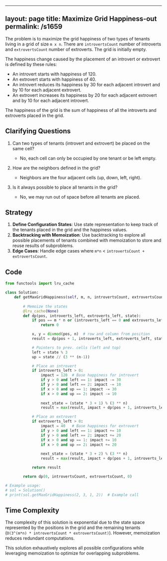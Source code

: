 
---
layout: page
title:  Maximize Grid Happiness-out
permalink: /s1659
---

The problem is to maximize the grid happiness of two types of tenants living in a grid of size `m x n`. There are `introvertsCount` number of introverts and `extrovertsCount` number of extroverts. The grid is initially empty.

The happiness change caused by the placement of an introvert or extrovert is defined by these rules:

- An introvert starts with happiness of 120.
- An extrovert starts with happiness of 40.
- An introvert reduces its happiness by 30 for each adjacent introvert and by 10 for each adjacent extrovert.
- An extrovert increases its happiness by 20 for each adjacent extrovert and by 10 for each adjacent introvert.

The happiness of the grid is the sum of happiness of all the introverts and extroverts placed in the grid.

## Clarifying Questions
1. Can two types of tenants (introvert and extrovert) be placed on the same cell?
   - No, each cell can only be occupied by one tenant or be left empty.

2. How are the neighbors defined in the grid?
   - Neighbors are the four adjacent cells (up, down, left, right).

3. Is it always possible to place all tenants in the grid?
   - No, we may run out of space before all tenants are placed.

## Strategy
1. **Define Configuration States**: Use state representation to keep track of the tenants placed in the grid and the happiness values.
2. **Backtracking with Memoization**: Use backtracking to explore all possible placements of tenants combined with memoization to store and reuse results of subproblems.
3. **Edge Cases**: Handle edge cases where `m*n` < `introvertsCount + extrovertsCount`.

## Code

```python
from functools import lru_cache

class Solution:
    def getMaxGridHappiness(self, m, n, introvertsCount, extrovertsCount):
        
        # Memoize the states
        @lru_cache(None)
        def dp(pos, introverts_left, extroverts_left, state):
            if pos == m * n or (introverts_left == 0 and extroverts_left == 0):
                return 0

            x, y = divmod(pos, n)  # row and column from position
            result = dp(pos + 1, introverts_left, extroverts_left, state)  # Move to the next cell without placing any tenant

            # Pointers to prev. cells (left and top)
            left = state % 3
            up = state // (3 ** (n-1))

            # Place an introvert
            if introverts_left > 0:
                impact = 120  # Base happiness for introvert
                if y > 0 and left == 1: impact -= 30
                if y > 0 and left == 2: impact -= 10
                if x > 0 and up == 1: impact -= 30
                if x > 0 and up == 2: impact -= 10
                
                next_state = (state * 3 + 1) % (3 ** n)
                result = max(result, impact + dp(pos + 1, introverts_left - 1, extroverts_left, next_state))

            # Place an extrovert
            if extroverts_left > 0:
                impact = 40   # Base happiness for extrovert
                if y > 0 and left == 1: impact += 10
                if y > 0 and left == 2: impact += 20
                if x > 0 and up == 1: impact += 10
                if x > 0 and up == 2: impact += 20
                
                next_state = (state * 3 + 2) % (3 ** n)
                result = max(result, impact + dp(pos + 1, introverts_left, extroverts_left - 1, next_state))

            return result

        return dp(0, introvertsCount, extrovertsCount, 0)

# Example usage:
# sol = Solution()
# print(sol.getMaxGridHappiness(2, 3, 1, 2))  # Example call
```

## Time Complexity

The complexity of this solution is exponential due to the state space represented by the positions in the grid and the remaining tenants (`O(3^(m*n) * introvertsCount * extrovertsCount)`). However, memoization reduces redundant computations.

This solution exhaustively explores all possible configurations while leveraging memoization to optimize for overlapping subproblems.